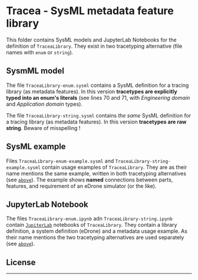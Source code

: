 # Tracea - SysML metadata feature library

This folder contains SysML models and JupyterLab Notebooks for the definition of `TraceaLibrary`.
They exist in two tracetyping alternative (file names with `enum` or `string`).

## SysmML model

The file `TraceaLibrary-enum.sysml` contains a SysML definition for a tracing library (as metadata features).
In this version **tracetypes are explicitly typed into an enum's literals** (see lines 70 and 71, with _Engineering domain_ and _Application domain_ types).

The file `TraceaLibrary-string.sysml` contains _the same_ SysML definition for a tracing library (as metadata features).
In this version **tracetypes are raw string**. Beware of misspelling !

## SysML example

Files  `TraceaLibrary-enum-example.sysml` and `TraceaLibrary-string-example.sysml` contain usage examples of `TraceaLibrary`. They are as their name mentions the same example, written in both tracetyping alternatives (see [`above`]('##sysml-model')).
The example shows **named** connections between parts, features, and requirement of an eDrone simulator (or the like).

## JupyterLab Notebook

The files  `TraceaLibrary-enum.ipynb` adn `TraceaLibrary-string.ipynb` contain [`JupiterLab`](https://www.sysmlv2lab.com/lab) notebooks of `TraceaLibrary`. They contain a library definition, a system definition (eDrone) and a metadata usage example. As their name mentions the two tracetyping alternatives are used separately (see [`above`]('##sysml-model')).

## License

****
